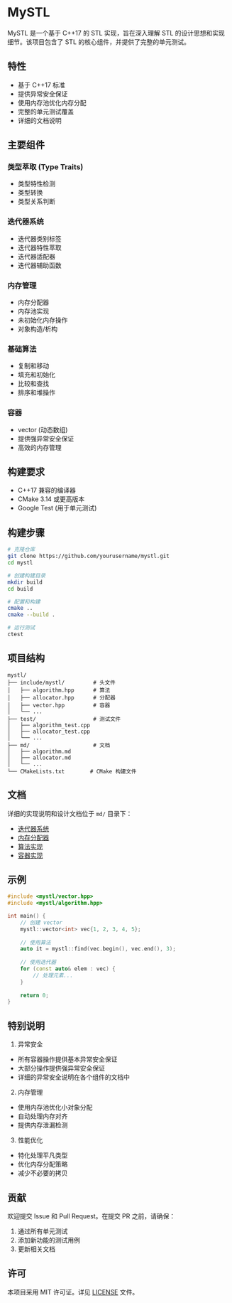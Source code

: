 # MySTL

MySTL 是一个基于 C++17 的 STL 实现，旨在深入理解 STL 的设计思想和实现细节。该项目包含了 STL 的核心组件，并提供了完整的单元测试。



## 特性

- 基于 C++17 标准
- 提供异常安全保证
- 使用内存池优化内存分配
- 完整的单元测试覆盖
- 详细的文档说明



## 主要组件



### 类型萃取 (Type Traits)

- 类型特性检测
- 类型转换
- 类型关系判断



### 迭代器系统

- 迭代器类别标签
- 迭代器特性萃取
- 迭代器适配器
- 迭代器辅助函数



### 内存管理

- 内存分配器
- 内存池实现
- 未初始化内存操作
- 对象构造/析构



### 基础算法

- 复制和移动
- 填充和初始化
- 比较和查找
- 排序和堆操作



### 容器

- vector (动态数组)
- 提供强异常安全保证
- 高效的内存管理



## 构建要求

- C++17 兼容的编译器
- CMake 3.14 或更高版本
- Google Test (用于单元测试)



## 构建步骤

```bash
# 克隆仓库
git clone https://github.com/yourusername/mystl.git
cd mystl

# 创建构建目录
mkdir build
cd build

# 配置和构建
cmake ..
cmake --build .

# 运行测试
ctest
```



## 项目结构

```
mystl/
├── include/mystl/         # 头文件
│   ├── algorithm.hpp      # 算法
│   ├── allocator.hpp      # 分配器
│   ├── vector.hpp         # 容器
│   └── ...
├── test/                  # 测试文件
│   ├── algorithm_test.cpp
│   ├── allocator_test.cpp
│   └── ...
├── md/                    # 文档
│   ├── algorithm.md
│   ├── allocator.md
│   └── ...
└── CMakeLists.txt        # CMake 构建文件
```



## 文档

详细的实现说明和设计文档位于 `md/` 目录下：
- [迭代器系统](md/iterator.md)
- [内存分配器](md/allocator.md)
- [算法实现](md/algorithm.md)
- [容器实现](md/vector.md)



## 示例

```cpp
#include <mystl/vector.hpp>
#include <mystl/algorithm.hpp>

int main() {
    // 创建 vector
    mystl::vector<int> vec{1, 2, 3, 4, 5};
    
    // 使用算法
    auto it = mystl::find(vec.begin(), vec.end(), 3);
    
    // 使用迭代器
    for (const auto& elem : vec) {
        // 处理元素...
    }
    
    return 0;
}
```



## 特别说明

1. 异常安全
- 所有容器操作提供基本异常安全保证
- 大部分操作提供强异常安全保证
- 详细的异常安全说明在各个组件的文档中

2. 内存管理
- 使用内存池优化小对象分配
- 自动处理内存对齐
- 提供内存泄漏检测

3. 性能优化
- 特化处理平凡类型
- 优化内存分配策略
- 减少不必要的拷贝



## 贡献

欢迎提交 Issue 和 Pull Request。在提交 PR 之前，请确保：
1. 通过所有单元测试
2. 添加新功能的测试用例
3. 更新相关文档



## 许可

本项目采用 MIT 许可证。详见 [LICENSE](LICENSE) 文件。 